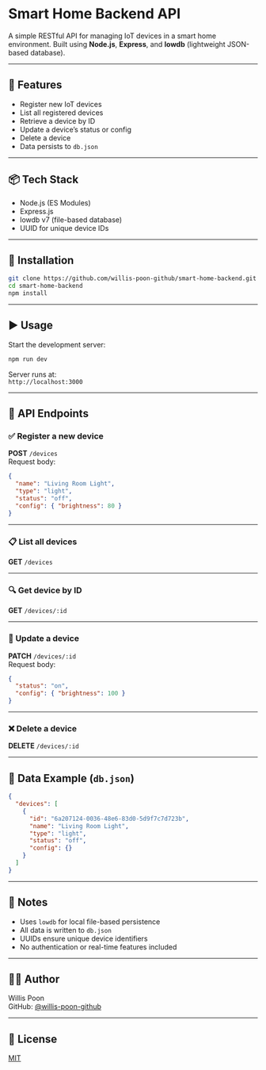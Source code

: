 # Smart Home Backend API

A simple RESTful API for managing IoT devices in a smart home environment. Built using **Node.js**, **Express**, and **lowdb** (lightweight JSON-based database).

---

## 🚀 Features

- Register new IoT devices
- List all registered devices
- Retrieve a device by ID
- Update a device’s status or config
- Delete a device
- Data persists to `db.json`

---

## 📦 Tech Stack

- Node.js (ES Modules)
- Express.js
- lowdb v7 (file-based database)
- UUID for unique device IDs

---

## 🔧 Installation

```bash
git clone https://github.com/willis-poon-github/smart-home-backend.git
cd smart-home-backend
npm install
```

---

## ▶️ Usage

Start the development server:

```bash
npm run dev
```

Server runs at:  
`http://localhost:3000`

---

## 📘 API Endpoints

### ✅ Register a new device  
**POST** `/devices`  
Request body:
```json
{
  "name": "Living Room Light",
  "type": "light",
  "status": "off",
  "config": { "brightness": 80 }
}
```

---

### 📋 List all devices  
**GET** `/devices`  

---

### 🔍 Get device by ID  
**GET** `/devices/:id`

---

### 🔄 Update a device  
**PATCH** `/devices/:id`  
Request body:
```json
{
  "status": "on",
  "config": { "brightness": 100 }
}
```

---

### ❌ Delete a device  
**DELETE** `/devices/:id`

---

## 📁 Data Example (`db.json`)

```json
{
  "devices": [
    {
      "id": "6a207124-0036-48e6-83d0-5d9f7c7d723b",
      "name": "Living Room Light",
      "type": "light",
      "status": "off",
      "config": {}
    }
  ]
}
```

---

## 📎 Notes

- Uses `lowdb` for local file-based persistence
- All data is written to `db.json`
- UUIDs ensure unique device identifiers
- No authentication or real-time features included

---

## 🧑‍💻 Author

Willis Poon  
GitHub: [@willis-poon-github](https://github.com/willis-poon-github)

---

## 📄 License

[MIT](https://choosealicense.com/licenses/mit/)